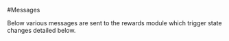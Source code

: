 #Messages

Below various messages are sent to the rewards module which trigger state changes detailed below.


